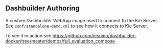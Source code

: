 Dashbuilder Authoring
--

A custom Dashbuilder WebApp image used to connect to the Kie Server.
See `conf/standalone-demo.xml` to see how it connects to Kie Server.

To see it in action see https://github.com/jesuino/dashbuilder-docker/tree/master/demos/full_evaluation_compose
